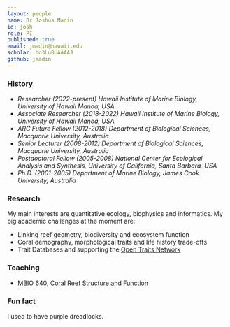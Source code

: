 ```yaml
---
layout: people
name: Dr Joshua Madin
id: josh
role: PI
published: true
email: jmadin@hawaii.edu
scholar: ho3LuBUAAAAJ
github: jmadin
---
```


### History

- *Researcher (2022-present) Hawaii Institute of Marine Biology, University of Hawaii Manoa, USA*
- *Associate Researcher (2018-2022) Hawaii Institute of Marine Biology, University of Hawaii Manoa, USA*
- *ARC Future Fellow (2012-2018) Department of Biological Sciences, Macquarie University, Australia*
- *Senior Lecturer (2008-2012) Department of Biological Sciences, Macquarie University, Australia*
- *Postdoctoral Fellow (2005-2008) National Center for Ecological Analysis and Synthesis, University of California, Santa Barbara, USA*
- *Ph.D. (2001-2005) Department of Marine Biology, James Cook University, Australia*

### Research

My main interests are quantitative ecology, biophysics and informatics. My big academic challenges at the moment are:

- Linking reef geometry, biodiversity and ecosystem function
- Coral demography, morphological traits and life history trade-offs
- Trait Databases and supporting the [Open Traits Network](https://opentraits.org)

### Teaching

- [MBIO 640, Coral Reef Structure and Function](https://manoa.hawaii.edu/catalog/courses/mbio-640-coral-reef-structure-and-function-3/)

### Fun fact

I used to have purple dreadlocks.

